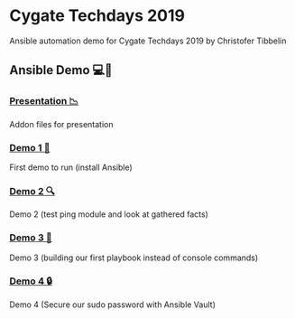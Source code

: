 # Cygate Techdays 2019
Ansible automation demo for Cygate Techdays 2019 by Christofer Tibbelin

## Ansible Demo :computer::penguin:

### [Presentation :chart_with_downwards_trend:](presentation/)
Addon files for presentation

### [Demo 1 :dvd:](demo1/)
First demo to run (install Ansible)

### [Demo 2 :mag:](demo2/)
Demo 2 (test ping module and look at gathered facts)

### [Demo 3 :book:](demo3/)
Demo 3 (building our first playbook instead of console commands)

### [Demo 4 :lock:](demo4/)
Demo 4 (Secure our sudo password with Ansible Vault)
